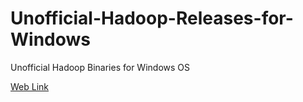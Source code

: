 # Unofficial-Hadoop-Releases-for-Windows
Unofficial Hadoop Binaries for Windows OS

[Web Link](http://gopal-tiwari.github.io/Unofficial-Hadoop-Binary-Releases-for-Windows/) 
